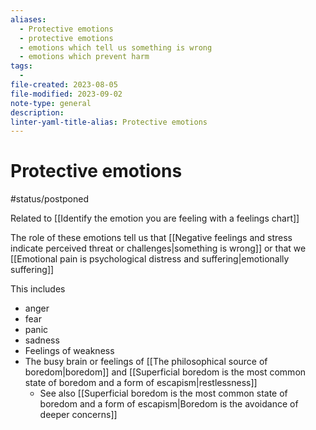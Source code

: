 ```yaml
---
aliases:
  - Protective emotions
  - protective emotions
  - emotions which tell us something is wrong
  - emotions which prevent harm
tags:
  - 
file-created: 2023-08-05
file-modified: 2023-09-02
note-type: general
description: 
linter-yaml-title-alias: Protective emotions
---
```


# Protective emotions

#status/postponed

Related to [[Identify the emotion you are feeling with a feelings chart]]

The role of these emotions tell us that [[Negative feelings and stress indicate perceived threat or challenges|something is wrong]] or that we [[Emotional pain is psychological distress and suffering|emotionally suffering]]

This includes
- anger
- fear
- panic
- sadness
- Feelings of weakness
- The busy brain or feelings of [[The philosophical source of boredom|boredom]] and [[Superficial boredom is the most common state of boredom and a form of escapism|restlessness]]
	- See also [[Superficial boredom is the most common state of boredom and a form of escapism|Boredom is the avoidance of deeper concerns]]
